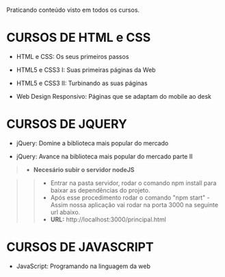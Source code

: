  Praticando conteúdo visto em todos os cursos.
 
# CURSOS DE HTML e CSS
 
 * HTML e CSS: Os seus primeiros passos

 * HTML5 e CSS3 I: Suas primeiras páginas da Web

 * HTML5 e CSS3 II: Turbinando as suas páginas 
 
 * Web Design Responsivo: Páginas que se adaptam do mobile ao desk 
 
# CURSOS DE JQUERY

 * jQuery: Domine a biblioteca mais popular do mercado

 * jQuery: Avance na biblioteca mais popular do mercado parte II

  > * **Necesário subir o servidor nodeJS**

  >> * Entrar na pasta servidor, rodar o comando npm install para baixar as dependências do projeto. 
  >> * Após esse procedimento rodar o comando "npm start" - Assim nossa aplicação vai rodar na porta 3000 na seguinte url abaixo.
  >> * **URL:** http://localhost:3000/principal.html 

 # CURSOS DE JAVASCRIPT

 * JavaScript: Programando na linguagem da web
 
